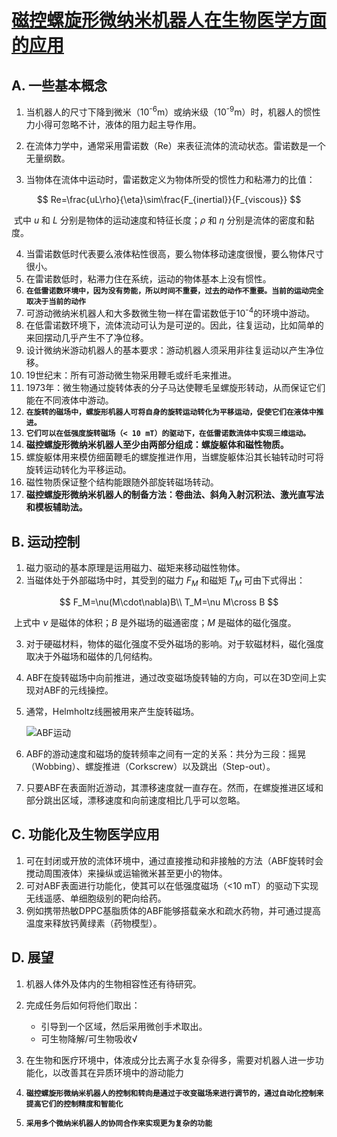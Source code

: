 # [磁控螺旋形微纳米机器人在生物医学方面的应用](http://www.engineering.org.cn/ch/10.15302/J-ENG-2015005)

## A. 一些基本概念

1. 当机器人的尺寸下降到微米（10<sup>-6</sup>m）或纳米级（10<sup>-9</sup>m）时，机器人的惯性力小得可忽略不计，液体的阻力起主导作用。

2. 在流体力学中，通常采用雷诺数（Re）来表征流体的流动状态。雷诺数是一个无量纲数。

3. 当物体在流体中运动时，雷诺数定义为物体所受的惯性力和粘滞力的比值：

$$
Re=\frac{uL\rho}{\eta}\sim\frac{F_{inertial}}{F_{viscous}}
$$

​		式中 $u$ 和 $L$ 分别是物体的运动速度和特征长度；$\rho$ 和 $\eta$ 分别是流体的密度和黏度。

4. 当雷诺数低时代表要么液体粘性很高，要么物体移动速度很慢，要么物体尺寸很小。
5. 在雷诺数低时，粘滞力住在系统，运动的物体基本上没有惯性。
6. **`在低雷诺数环境中，因为没有势能，所以时间不重要，过去的动作不重要。当前的运动完全取决于当前的动作`**
7. 可游动微纳米机器人和大多数微生物一样在雷诺数低于10<sup>-4</sup>的环境中游动。
8. 在低雷诺数环境下，流体流动可认为是可逆的。因此，往复运动，比如简单的来回摆动几乎产生不了净位移。
9. 设计微纳米游动机器人的基本要求：游动机器人须采用非往复运动以产生净位移。
10. 19世纪末：所有可游动微生物采用鞭毛或纤毛来推进。
11. 1973年：微生物通过旋转体表的分子马达使鞭毛呈螺旋形转动，从而保证它们能在不同液体中游动。
12. **`在旋转的磁场中，螺旋形机器人可将自身的旋转运动转化为平移运动，促使它们在液体中推进。`**
13. **`它们可以在低强度旋转磁场（< 10 mT）的驱动下，在低雷诺数流体中实现三维运动。`**
15. **磁控螺旋形微纳米机器人至少由两部分组成：螺旋躯体和磁性物质。**
16. 螺旋躯体用来模仿细菌鞭毛的螺旋推进作用，当螺旋躯体沿其长轴转动时可将旋转运动转化为平移运动。
17. 磁性物质保证整个结构能跟随外部旋转磁场转动。 
18. **磁控螺旋形微纳米机器人的制备方法：卷曲法、斜角入射沉积法、激光直写法和模板辅助法。**

## B. 运动控制

1. 磁力驱动的基本原理是运用磁力、磁矩来移动磁性物体。
2. 当磁体处于外部磁场中时，其受到的磁力 $F_M$ 和磁矩 $T_M$ 可由下式得出：

$$
F_M=\nu(M\cdot\nabla)B\\
T_M=\nu M\cross B
$$

​		上式中 $\nu$ 是磁体的体积；$B$ 是外磁场的磁通密度；$M$ 是磁体的磁化强度。

3. 对于硬磁材料，物体的磁化强度不受外磁场的影响。对于软磁材料，磁化强度取决于外磁场和磁体的几何结构。

4. ABF在旋转磁场中向前推进，通过改变磁场旋转轴的方向，可以在3D空间上实现对ABF的元线操控。

5. 通常，Helmholtz线圈被用来产生旋转磁场。

   ![ABF运动](D:\坚果云\我的坚果云\SJTU\磁控螺旋形微纳米机器人\76e6849fff444ef1921ae0d2d82a58a1.png)

   

6. ABF的游动速度和磁场的旋转频率之间有一定的关系：共分为三段：摇晃（Wobbing）、螺旋推进（Corkscrew）以及跳出（Step-out）。

7. 只要ABF在表面附近游动，其漂移速度就一直存在。然而，在螺旋推进区域和部分跳出区域，漂移速度和向前速度相比几乎可以忽略。

## C. 功能化及生物医学应用

1. 可在封闭或开放的流体环境中，通过直接推动和非接触的方法（ABF旋转时会搅动周围液体）来操纵或运输微米甚至更小的物体。
2. 可对ABF表面进行功能化，使其可以在低强度磁场（<10 mT）的驱动下实现无线遥感、单细胞级别的靶向给药。
3. 例如携带热敏DPPC基脂质体的ABF能够搭载亲水和疏水药物，并可通过提高温度来释放钙黄绿素（药物模型）。

## D. 展望

1. 机器人体外及体内的生物相容性还有待研究。
2. 完成任务后如何将他们取出：
   - 引导到一个区域，然后采用微创手术取出。
   - 可生物降解/可生物吸收√

3. 在生物和医疗环境中，体液成分比去离子水复杂得多，需要对机器人进一步功能化，以改善其在异质环境中的游动能力
4. **`磁控螺旋形微纳米机器人的控制和转向是通过于改变磁场来进行调节的，通过自动化控制来提高它们的控制精度和智能化`**
5. **`采用多个微纳米机器人的协同合作来实现更为复杂的功能`**

 
